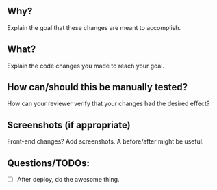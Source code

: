 ## Why?

Explain the goal that these changes are meant to accomplish.

## What?

Explain the code changes you made to reach your goal.

## How can/should this be manually tested?

How can your reviewer verify that your changes had the desired effect?

## Screenshots (if appropriate)

Front-end changes? Add screenshots. A before/after might be useful.

## Questions/TODOs:

- [ ] After deploy, do the awesome thing.
